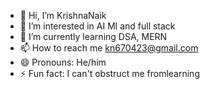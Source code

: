 - 👋 Hi, I’m KrishnaNaik
- 👀 I’m interested in AI Ml and full stack
- 🌱 I’m currently learning DSA, MERN 
- 📫 How to reach me kn670423@gmail.com
- 😄 Pronouns: He/him
- ⚡ Fun fact: I can't obstruct me fromlearning

<!---
KrishnaNaik6/KrishnaNaik6 is a ✨ special ✨ repository because its `README.md` (this file) appears on your GitHub profile.
You can click the Preview link to take a look at your changes.
--->
